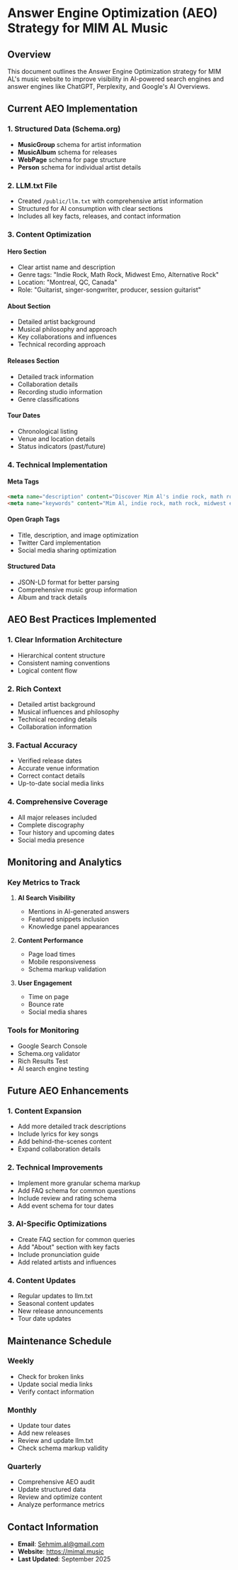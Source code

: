 # Answer Engine Optimization (AEO) Strategy for MIM AL Music

## Overview
This document outlines the Answer Engine Optimization strategy for MIM AL's music website to improve visibility in AI-powered search engines and answer engines like ChatGPT, Perplexity, and Google's AI Overviews.

## Current AEO Implementation

### 1. Structured Data (Schema.org)
- **MusicGroup** schema for artist information
- **MusicAlbum** schema for releases
- **WebPage** schema for page structure
- **Person** schema for individual artist details

### 2. LLM.txt File
- Created `/public/llm.txt` with comprehensive artist information
- Structured for AI consumption with clear sections
- Includes all key facts, releases, and contact information

### 3. Content Optimization

#### Hero Section
- Clear artist name and description
- Genre tags: "Indie Rock, Math Rock, Midwest Emo, Alternative Rock"
- Location: "Montreal, QC, Canada"
- Role: "Guitarist, singer-songwriter, producer, session guitarist"

#### About Section
- Detailed artist background
- Musical philosophy and approach
- Key collaborations and influences
- Technical recording approach

#### Releases Section
- Detailed track information
- Collaboration details
- Recording studio information
- Genre classifications

#### Tour Dates
- Chronological listing
- Venue and location details
- Status indicators (past/future)

### 4. Technical Implementation

#### Meta Tags
```html
<meta name="description" content="Discover Mim Al's indie rock, math rock, midwest emo and alternative rock music. Explore latest releases including 'CHICKEN WITH It's HEAD CUT OFF' and 'Dim Out the Lights'." />
<meta name="keywords" content="Mim Al, indie rock, math rock, midwest emo, alternative rock, rock musician, CHICKEN WITH Its HEAD CUT OFF, Dim out the lights, Not So Special, NoCebo, Sudden Confusion, indie rock musician, math rock guitarist, midwest emo artist, alternative rock 2025, rock music Canada" />
```

#### Open Graph Tags
- Title, description, and image optimization
- Twitter Card implementation
- Social media sharing optimization

#### Structured Data
- JSON-LD format for better parsing
- Comprehensive music group information
- Album and track details

## AEO Best Practices Implemented

### 1. Clear Information Architecture
- Hierarchical content structure
- Consistent naming conventions
- Logical content flow

### 2. Rich Context
- Detailed artist background
- Musical influences and philosophy
- Technical recording details
- Collaboration information

### 3. Factual Accuracy
- Verified release dates
- Accurate venue information
- Correct contact details
- Up-to-date social media links

### 4. Comprehensive Coverage
- All major releases included
- Complete discography
- Tour history and upcoming dates
- Social media presence

## Monitoring and Analytics

### Key Metrics to Track
1. **AI Search Visibility**
   - Mentions in AI-generated answers
   - Featured snippets inclusion
   - Knowledge panel appearances

2. **Content Performance**
   - Page load times
   - Mobile responsiveness
   - Schema markup validation

3. **User Engagement**
   - Time on page
   - Bounce rate
   - Social media shares

### Tools for Monitoring
- Google Search Console
- Schema.org validator
- Rich Results Test
- AI search engine testing

## Future AEO Enhancements

### 1. Content Expansion
- Add more detailed track descriptions
- Include lyrics for key songs
- Add behind-the-scenes content
- Expand collaboration details

### 2. Technical Improvements
- Implement more granular schema markup
- Add FAQ schema for common questions
- Include review and rating schema
- Add event schema for tour dates

### 3. AI-Specific Optimizations
- Create FAQ section for common queries
- Add "About" section with key facts
- Include pronunciation guide
- Add related artists and influences

### 4. Content Updates
- Regular updates to llm.txt
- Seasonal content updates
- New release announcements
- Tour date updates

## Maintenance Schedule

### Weekly
- Check for broken links
- Update social media links
- Verify contact information

### Monthly
- Update tour dates
- Add new releases
- Review and update llm.txt
- Check schema markup validity

### Quarterly
- Comprehensive AEO audit
- Update structured data
- Review and optimize content
- Analyze performance metrics

## Contact Information
- **Email**: Sehmim.al@gmail.com
- **Website**: https://mimal.music
- **Last Updated**: September 2025
